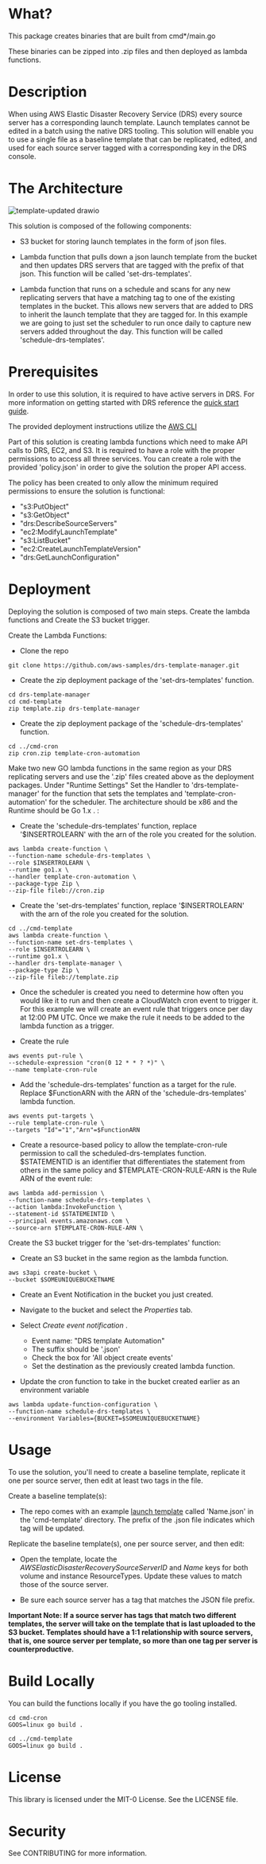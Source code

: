 # What?

This package creates binaries that are built from cmd*/main.go

These binaries can be zipped into .zip files and then deployed as lambda functions.

# Description

When using AWS Elastic Disaster Recovery Service (DRS) every source server has a corresponding launch template. Launch templates cannot be edited in a batch using the native DRS tooling. This solution will enable you to use a single file as a baseline template that can be replicated, edited, and used for each source server tagged with a corresponding key in the DRS console.

# The Architecture

![template-updated drawio](https://user-images.githubusercontent.com/97046295/165619622-780e7448-4832-4a10-8696-938336314847.png)

This solution is composed of the following components:

- S3 bucket for storing launch templates in the form of json files.

- Lambda function that pulls down a json launch template from the bucket and then updates DRS servers that are tagged with the prefix of that json. This function will be called 'set-drs-templates'.

- Lambda function that runs on a schedule and scans for any new replicating servers that have a matching tag to one of the existing templates in the bucket. This allows new servers that are added to DRS to inherit the launch template that they are tagged for. In this example we are going to just set the scheduler to run once daily to capture new servers added throughout the day. This function will be called 'schedule-drs-templates'.

# Prerequisites

In order to use this solution, it is required to have active servers in DRS. For more information on getting started with DRS reference the [quick start guide](https://docs.aws.amazon.com/drs/latest/userguide/getting-started.html).

The provided deployment instructions utilize the [AWS CLI](https://aws.amazon.com/cli/)

Part of this solution is creating lambda functions which need to make API calls to  DRS, EC2, and S3. It is required to have a role with the proper permissions to access all three services. You can create a role with the provided 'policy.json' in order to give the solution the proper API access.

The policy has been created to only allow the minimum required permissions to ensure the solution is functional:

* "s3:PutObject"
* "s3:GetObject"
* "drs:DescribeSourceServers"
* "ec2:ModifyLaunchTemplate"
* "s3:ListBucket"
* "ec2:CreateLaunchTemplateVersion"
* "drs:GetLaunchConfiguration"

# Deployment

Deploying the solution is composed of two main steps. Create the lambda functions and Create the S3 bucket trigger.

Create the Lambda Functions:

* Clone the repo
```
git clone https://github.com/aws-samples/drs-template-manager.git
```

* Create the zip deployment package of the 'set-drs-templates' function.
```
cd drs-template-manager
cd cmd-template
zip template.zip drs-template-manager
```

* Create the zip deployment package of the 'schedule-drs-templates' function.
```
cd ../cmd-cron
zip cron.zip template-cron-automation
```

Make two new GO lambda functions in the same region as your DRS replicating servers and use the '.zip' files created above as the deployment packages. Under "Runtime Settings" Set the Handler to 'drs-template-manager' for the function that sets the templates and 'template-cron-automation' for the scheduler. The architecture should be x86 and the Runtime should be Go 1.x . :

* Create the 'schedule-drs-templates' function, replace '$INSERTROLEARN' with the arn of the role you created for the solution.
```
aws lambda create-function \            
--function-name schedule-drs-templates \
--role $INSERTROLEARN \
--runtime go1.x \
--handler template-cron-automation \
--package-type Zip \
--zip-file fileb://cron.zip
```

* Create the 'set-drs-templates' function, replace '$INSERTROLEARN' with the arn of the role you created for the solution.
```
cd ../cmd-template
aws lambda create-function \            
--function-name set-drs-templates \
--role $INSERTROLEARN \
--runtime go1.x \
--handler drs-template-manager \
--package-type Zip \
--zip-file fileb://template.zip
```

- Once the scheduler is created you need to determine how often you would like it to run and then create a CloudWatch cron event to trigger it. For this example we will create an event rule that triggers once per day at 12:00 PM UTC. Once we make the rule it needs to be added to the lambda function as a trigger.

* Create the rule
```
aws events put-rule \
--schedule-expression "cron(0 12 * * ? *)" \
--name template-cron-rule
```

* Add the 'schedule-drs-templates' function as a target for the rule. Replace $FunctionARN with the ARN of the 'schedule-drs-templates' lambda function.
```
aws events put-targets \
--rule template-cron-rule \
--targets "Id"="1","Arn"=$FunctionARN
```

* Create a resource-based policy to allow the template-cron-rule permission to call the scheduled-drs-templates function. $STATEMENTID is an identifier that differentiates the statement from others in the same policy and $TEMPLATE-CRON-RULE-ARN is the Rule ARN of the event rule: 
```
aws lambda add-permission \
--function-name schedule-drs-templates \
--action lambda:InvokeFunction \
--statement-id $STATEMEINTID \ 
--principal events.amazonaws.com \
--source-arn $TEMPLATE-CRON-RULE-ARN \
```

Create the S3 bucket trigger for the 'set-drs-templates' function:

- Create an S3 bucket in the same region as the lambda function.
```
aws s3api create-bucket \
--bucket $SOMEUNIQUEBUCKETNAME
```

- Create an Event Notification in the bucket you just created.

* Navigate to the bucket and select the *Properties* tab.

* Select *Create event notification* .

    - Event name: "DRS template Automation"
    - The suffix should be '.json'
    - Check the box for 'All object create events'
    - Set the destination as the previously created lambda function.

- Update the cron function to take in the bucket created earlier as an environment variable
```
aws lambda update-function-configuration \
--function-name schedule-drs-templates \
--environment Variables={BUCKET=$SOMEUNIQUEBUCKETNAME}
```
# Usage

To use the solution, you'll need to create a baseline template, replicate it one per source server, then edit at least two tags in the file.

Create a baseline template(s):

- The repo comes with an example [launch template](https://docs.aws.amazon.com/drs/latest/userguide/ec2-launch.html) called 'Name.json' in the 'cmd-template' directory. The prefix of the .json file indicates which tag will be updated.

Replicate the baseline template(s), one per source server, and then edit:

- Open the template, locate the *AWSElasticDisasterRecoverySourceServerID* and *Name* keys for both volume and instance ResourceTypes. Update these values to match those of the source server. 

- Be sure each source server has a tag that matches the JSON file prefix.

**Important Note: If a source server has tags that match two different templates, the server will take on the template that is last uploaded to the S3 bucket. Templates should have a 1:1 relationship with source servers, that is, one source server per template, so more than one tag per server is counterproductive.**

# Build Locally

You can build the functions locally if you have the go tooling installed.
```
cd cmd-cron
GOOS=linux go build .
```

``` 
cd ../cmd-template
GOOS=linux go build .
```

# License

This library is licensed under the MIT-0 License. See the LICENSE file.

# Security

See CONTRIBUTING for more information.
